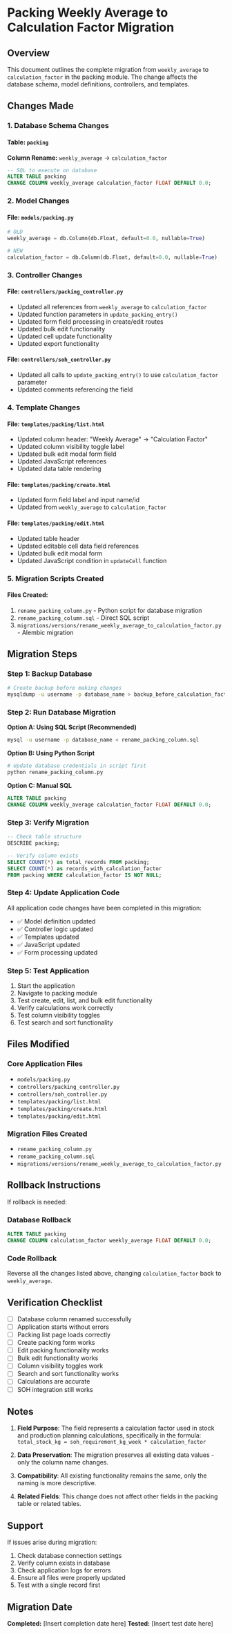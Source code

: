 # Packing Weekly Average to Calculation Factor Migration

## Overview
This document outlines the complete migration from `weekly_average` to `calculation_factor` in the packing module. The change affects the database schema, model definitions, controllers, and templates.

## Changes Made

### 1. Database Schema Changes

#### Table: `packing`
**Column Rename:** `weekly_average` → `calculation_factor`

```sql
-- SQL to execute on database
ALTER TABLE packing 
CHANGE COLUMN weekly_average calculation_factor FLOAT DEFAULT 0.0;
```

### 2. Model Changes

#### File: `models/packing.py`
```python
# OLD
weekly_average = db.Column(db.Float, default=0.0, nullable=True)

# NEW  
calculation_factor = db.Column(db.Float, default=0.0, nullable=True)
```

### 3. Controller Changes

#### File: `controllers/packing_controller.py`
- Updated all references from `weekly_average` to `calculation_factor`
- Updated function parameters in `update_packing_entry()`
- Updated form field processing in create/edit routes
- Updated bulk edit functionality
- Updated cell update functionality
- Updated export functionality

#### File: `controllers/soh_controller.py`  
- Updated all calls to `update_packing_entry()` to use `calculation_factor` parameter
- Updated comments referencing the field

### 4. Template Changes

#### File: `templates/packing/list.html`
- Updated column header: "Weekly Average" → "Calculation Factor"
- Updated column visibility toggle label
- Updated bulk edit modal form field
- Updated JavaScript references
- Updated data table rendering

#### File: `templates/packing/create.html`
- Updated form field label and input name/id
- Updated from `weekly_average` to `calculation_factor`

#### File: `templates/packing/edit.html`
- Updated table header
- Updated editable cell data field references
- Updated bulk edit modal form
- Updated JavaScript condition in `updateCell` function

### 5. Migration Scripts Created

#### Files Created:
1. `rename_packing_column.py` - Python script for database migration
2. `rename_packing_column.sql` - Direct SQL script
3. `migrations/versions/rename_weekly_average_to_calculation_factor.py` - Alembic migration

## Migration Steps

### Step 1: Backup Database
```bash
# Create backup before making changes
mysqldump -u username -p database_name > backup_before_calculation_factor_migration.sql
```

### Step 2: Run Database Migration

**Option A: Using SQL Script (Recommended)**
```bash
mysql -u username -p database_name < rename_packing_column.sql
```

**Option B: Using Python Script**
```bash
# Update database credentials in script first
python rename_packing_column.py
```

**Option C: Manual SQL**
```sql
ALTER TABLE packing 
CHANGE COLUMN weekly_average calculation_factor FLOAT DEFAULT 0.0;
```

### Step 3: Verify Migration
```sql
-- Check table structure
DESCRIBE packing;

-- Verify column exists
SELECT COUNT(*) as total_records FROM packing;
SELECT COUNT(*) as records_with_calculation_factor 
FROM packing WHERE calculation_factor IS NOT NULL;
```

### Step 4: Update Application Code
All application code changes have been completed in this migration:

- ✅ Model definition updated
- ✅ Controller logic updated  
- ✅ Templates updated
- ✅ JavaScript updated
- ✅ Form processing updated

### Step 5: Test Application
1. Start the application
2. Navigate to packing module
3. Test create, edit, list, and bulk edit functionality
4. Verify calculations work correctly
5. Test column visibility toggles
6. Test search and sort functionality

## Files Modified

### Core Application Files
- `models/packing.py`
- `controllers/packing_controller.py`
- `controllers/soh_controller.py`
- `templates/packing/list.html`
- `templates/packing/create.html`
- `templates/packing/edit.html`

### Migration Files Created
- `rename_packing_column.py`
- `rename_packing_column.sql`
- `migrations/versions/rename_weekly_average_to_calculation_factor.py`

## Rollback Instructions

If rollback is needed:

### Database Rollback
```sql
ALTER TABLE packing 
CHANGE COLUMN calculation_factor weekly_average FLOAT DEFAULT 0.0;
```

### Code Rollback
Reverse all the changes listed above, changing `calculation_factor` back to `weekly_average`.

## Verification Checklist

- [ ] Database column renamed successfully
- [ ] Application starts without errors
- [ ] Packing list page loads correctly
- [ ] Create packing form works
- [ ] Edit packing functionality works
- [ ] Bulk edit functionality works
- [ ] Column visibility toggles work
- [ ] Search and sort functionality works
- [ ] Calculations are accurate
- [ ] SOH integration still works

## Notes

1. **Field Purpose**: The field represents a calculation factor used in stock and production planning calculations, specifically in the formula: `total_stock_kg = soh_requirement_kg_week * calculation_factor`

2. **Data Preservation**: The migration preserves all existing data values - only the column name changes.

3. **Compatibility**: All existing functionality remains the same, only the naming is more descriptive.

4. **Related Fields**: This change does not affect other fields in the packing table or related tables.

## Support

If issues arise during migration:
1. Check database connection settings
2. Verify column exists in database
3. Check application logs for errors
4. Ensure all files were properly updated
5. Test with a single record first

## Migration Date
**Completed:** [Insert completion date here]
**Tested:** [Insert test date here] 